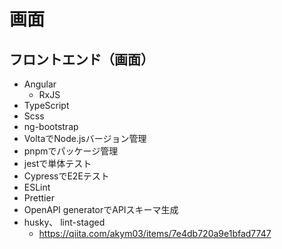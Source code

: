 # 画面

## フロントエンド（画面）

- Angular
  - RxJS
- TypeScript
- Scss
- ng-bootstrap
- VoltaでNode.jsバージョン管理
- pnpmでパッケージ管理
- jestで単体テスト
- CypressでE2Eテスト
- ESLint
- Prettier
- OpenAPI generatorでAPIスキーマ生成
- husky、 lint-staged
  - <https://qiita.com/akym03/items/7e4db720a9e1bfad7747>
